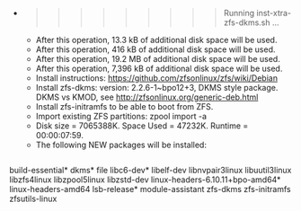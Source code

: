 * >>>>>>>>> Running inst-xtra-zfs-dkms.sh ...
  * After this operation, 13.3 kB of additional disk space will be used.
  * After this operation, 416 kB of additional disk space will be used.
  * After this operation, 19.2 MB of additional disk space will be used.
  * After this operation, 7,396 kB of additional disk space will be used.
  * Install instructions: https://github.com/zfsonlinux/zfs/wiki/Debian
  * Install zfs-dkms: version: 2.2.6-1~bpo12+3, DKMS style package. DKMS vs KMOD, see http://zfsonlinux.org/generic-deb.html
  * Install zfs-initramfs to be able to boot from ZFS.
  * Import existing ZFS partitions: zpool import -a
  * Disk size = 7065388K. Space Used = 47232K. Runtime = 00:00:07:59.
  * The following NEW packages will be installed:
  ```bash
build-essential* dkms* file libc6-dev* libelf-dev
libnvpair3linux libuutil3linux libzfs4linux libzpool5linux libzstd-dev
linux-headers-6.10.11+bpo-amd64* linux-headers-amd64 lsb-release* module-assistant zfs-dkms
zfs-initramfs zfsutils-linux
  ```
